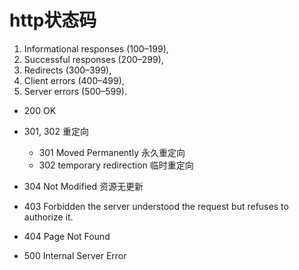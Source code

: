 # http状态码

1. Informational responses (100–199),
2. Successful responses (200–299),
3. Redirects (300–399),
4. Client errors (400–499),
5. Server errors (500–599).

- 200 OK

- 301, 302 重定向
    - 301 Moved Permanently 永久重定向
    - 302 temporary redirection 临时重定向
- 304 Not Modified 资源无更新

- 403 Forbidden the server understood the request but refuses to authorize it.
- 404 Page Not Found
- 500 Internal Server Error

